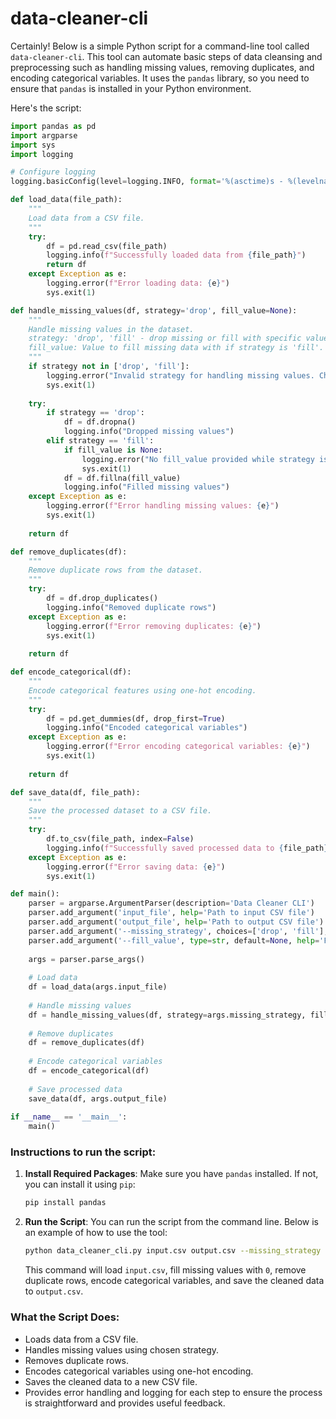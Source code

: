# data-cleaner-cli

Certainly! Below is a simple Python script for a command-line tool called `data-cleaner-cli`. This tool can automate basic steps of data cleansing and preprocessing such as handling missing values, removing duplicates, and encoding categorical variables. It uses the `pandas` library, so you need to ensure that `pandas` is installed in your Python environment.

Here's the script:

```python
import pandas as pd
import argparse
import sys
import logging

# Configure logging
logging.basicConfig(level=logging.INFO, format='%(asctime)s - %(levelname)s - %(message)s')

def load_data(file_path):
    """
    Load data from a CSV file.
    """
    try:
        df = pd.read_csv(file_path)
        logging.info(f"Successfully loaded data from {file_path}")
        return df
    except Exception as e:
        logging.error(f"Error loading data: {e}")
        sys.exit(1)

def handle_missing_values(df, strategy='drop', fill_value=None):
    """
    Handle missing values in the dataset.
    strategy: 'drop', 'fill' - drop missing or fill with specific value.
    fill_value: Value to fill missing data with if strategy is 'fill'.
    """
    if strategy not in ['drop', 'fill']:
        logging.error("Invalid strategy for handling missing values. Choose 'drop' or 'fill'.")
        sys.exit(1)
    
    try:
        if strategy == 'drop':
            df = df.dropna()
            logging.info("Dropped missing values")
        elif strategy == 'fill':
            if fill_value is None:
                logging.error("No fill_value provided while strategy is 'fill'.")
                sys.exit(1)
            df = df.fillna(fill_value)
            logging.info("Filled missing values")
    except Exception as e:
        logging.error(f"Error handling missing values: {e}")
        sys.exit(1)
    
    return df

def remove_duplicates(df):
    """
    Remove duplicate rows from the dataset.
    """
    try:
        df = df.drop_duplicates()
        logging.info("Removed duplicate rows")
    except Exception as e:
        logging.error(f"Error removing duplicates: {e}")
        sys.exit(1)
    
    return df

def encode_categorical(df):
    """
    Encode categorical features using one-hot encoding.
    """
    try:
        df = pd.get_dummies(df, drop_first=True)
        logging.info("Encoded categorical variables")
    except Exception as e:
        logging.error(f"Error encoding categorical variables: {e}")
        sys.exit(1)
    
    return df

def save_data(df, file_path):
    """
    Save the processed dataset to a CSV file.
    """
    try:
        df.to_csv(file_path, index=False)
        logging.info(f"Successfully saved processed data to {file_path}")
    except Exception as e:
        logging.error(f"Error saving data: {e}")
        sys.exit(1)

def main():
    parser = argparse.ArgumentParser(description='Data Cleaner CLI')
    parser.add_argument('input_file', help='Path to input CSV file')
    parser.add_argument('output_file', help='Path to output CSV file')
    parser.add_argument('--missing_strategy', choices=['drop', 'fill'], default='drop', help='Strategy to handle missing values')
    parser.add_argument('--fill_value', type=str, default=None, help='Fill value if missing_strategy is set to fill')
    
    args = parser.parse_args()
    
    # Load data
    df = load_data(args.input_file)
    
    # Handle missing values
    df = handle_missing_values(df, strategy=args.missing_strategy, fill_value=args.fill_value)
    
    # Remove duplicates
    df = remove_duplicates(df)
    
    # Encode categorical variables
    df = encode_categorical(df)
    
    # Save processed data
    save_data(df, args.output_file)
    
if __name__ == '__main__':
    main()
```

### Instructions to run the script:

1. **Install Required Packages**: Make sure you have `pandas` installed. If not, you can install it using `pip`:
   ```bash
   pip install pandas
   ```

2. **Run the Script**:
   You can run the script from the command line. Below is an example of how to use the tool:

   ```bash
   python data_cleaner_cli.py input.csv output.csv --missing_strategy fill --fill_value 0
   ```

   This command will load `input.csv`, fill missing values with `0`, remove duplicate rows, encode categorical variables, and save the cleaned data to `output.csv`.

### What the Script Does:

- Loads data from a CSV file.
- Handles missing values using chosen strategy.
- Removes duplicate rows.
- Encodes categorical variables using one-hot encoding.
- Saves the cleaned data to a new CSV file.
- Provides error handling and logging for each step to ensure the process is straightforward and provides useful feedback.